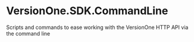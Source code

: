 VersionOne.SDK.CommandLine
==========================

Scripts and commands to ease working with the VersionOne HTTP API via the command line